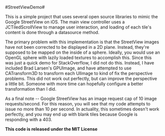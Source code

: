 #StreetViewDemo#

This is a simple project that uses several open source libraries to mimic the Google StreetView on iOS.  The main view controller uses a JCTiledScrollView to manage user interaction, and loading of each tile's content is done through a datasource method.

The primary problem with this implementation is that the StreetView images have not been corrected to be displayed in a 2D plane.  Instead, they're supposed to be mapped on the inside of a sphere.  Ideally, you would use an OpenGL sphere with lazily loaded textures to accomplish this.  Since this was just a quick demo for StackOverflow, I did not do this.  Instead, I have included Brad Larsen's GPUImage, and have attempted to use CATransform3D to transform each UIImage to kind of fix the perspective problems.  This did not work out perfectly, but can improve the perspective a little bit.  Someone with more time can hopefully configure a better transformation than I did.

As a final note -- Google StreetView has an image request cap of 10 image requests/second.  For this reason, you will see that my code attempts to issue no more than 10 per second.  In actuality, this sometimes doesn't work perfectly, and you may end up with blank tiles because Google is responding with a 403.

**This code is released under the MIT License**